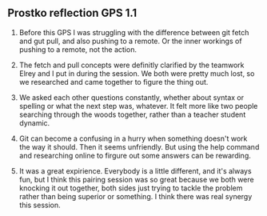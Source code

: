 ## Prostko reflection GPS 1.1 ##

1. Before this GPS I was struggling with the difference between git fetch and gut pull, and also pushing to a remote. Or the inner workings of pushing to a remote, not the action.

2. The fetch and pull concepts were definitly clarified by the teamwork Elrey and I put in during the session. We both were pretty much lost, so we researched and came together to figure the thing out. 

3. We asked each other questions constantly, whether about syntax or spelling or what the next step was, whatever. It felt more like two people searching through the woods together, rather than a teacher student dynamic.

4. Git can become a confusing in a hurry when something doesn't work the way it should. Then it seems unfriendly. But using the help command and researching online to firgure out some answers can be rewarding.

5. It was a great expirience. Everybody is a little different, and it's always fun, but I think this pairing session was so great because we both were knocking it out together, both sides just trying to tackle the problem rather than being superior or something. I think there was real synergy this session. 